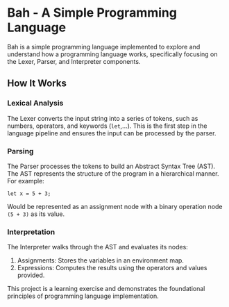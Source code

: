 # Bah - A Simple Programming Language

Bah is a simple programming language implemented to explore and understand how a programming language works, specifically focusing on the Lexer, Parser, and Interpreter components.

## How It Works

### Lexical Analysis

The Lexer converts the input string into a series of tokens, such as numbers, operators, and keywords (`let`,...). This is the first step in the language pipeline and ensures the input can be processed by the parser.

### Parsing

The Parser processes the tokens to build an Abstract Syntax Tree (AST). The AST represents the structure of the program in a hierarchical manner. For example:

```text
let x = 5 + 3;
```
Would be represented as an assignment node with a binary operation node `(5 + 3)` as its value.

### Interpretation
The Interpreter walks through the AST and evaluates its nodes:

1. Assignments: Stores the variables in an environment map.
2. Expressions: Computes the results using the operators and values provided.

This project is a learning exercise and demonstrates the foundational principles of programming language implementation.